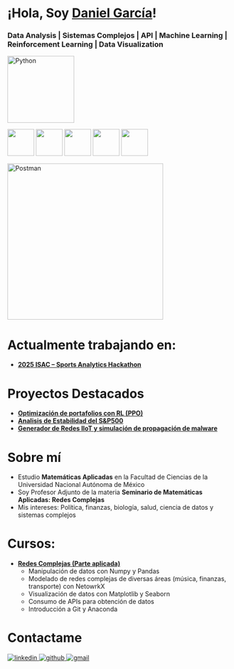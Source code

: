 # ¡Hola, Soy [Daniel García](https://www.linkedin.com/in/daniel-garcia-data-analyst/)!

### Data Analysis | Sistemas Complejos | API | Machine Learning | Reinforcement Learning | Data Visualization

<!-- Python-->
[<img src="https://cdn.iconscout.com/icon/free/png-256/python-3521655-2945099.png" alt="Python" width="150">](https://docs.python.org/3/library/index.html)
<!-- Librerías Python -->
<p>
  <img src="https://numpy.org/doc/stable/_static/numpylogo.svg" height="60"/>
  <img src="https://pandas.pydata.org/static/img/pandas_white.svg" height="60"/>
  <img src="https://matplotlib.org/stable/_static/logo_light.svg" height="60"/>
  <img src="https://networkx.org/_static/networkx_logo.svg" height="60"/>
  <img src="https://seaborn.pydata.org/_static/logo-wide-lightbg.svg" height="60"/>
</p>

<!-- POSTMAN-->
[<img src="https://upload.wikimedia.org/wikipedia/commons/c/c2/Postman_%28software%29.png?20211024200826" alt="Postman" width="350">](https://postman.com/)


# Actualmente trabajando en:
- ​[**2025 ISAC – Sports Analytics Hackathon**](https://luma.com/e3thtn3j?tk=Oblwtc)

# Proyectos Destacados
- [**Optimización de portafolios con RL (PPO)**](https://github.com/Daniel-A-GS/Optimizacion-de-Portafolios-Aprendizaje-por-Refuerzo)
- [**Analisis de Estabilidad del S&P500**](https://github.com/Daniel-A-GS/Analisis-de-Estabilidad-de-Mercados-Financieros)
- [**Generador de Redes IIoT y simulación de propagación de malware**](https://github.com/Daniel-A-GS/Generador-de-Redes-IIoT-y-Propagacion-de-Malware)

# Sobre mí
- Estudio **Matemáticas Aplicadas** en la Facultad de Ciencias de la Universidad Nacional Autónoma de México  
- Soy Profesor Adjunto de la materia **Seminario de Matemáticas Aplicadas: Redes Complejas**  
- Mis intereses: Política, finanzas, biología, salud, ciencia de datos y sistemas complejos

# Cursos:
- [**Redes Complejas (Parte aplicada)**](https://github.com/Daniel-A-GS/Redes-Complejas-26-1)
  - Manipulación de datos con Numpy y Pandas
  - Modelado de redes complejas de diversas áreas (música, finanzas, transporte) con NetowrkX 
  - Visualización de datos con Matplotlib y Seaborn
  - Consumo de APIs para obtención de datos
  - Introducción a Git y Anaconda


# Contactame

<a href="linkedin.com/in/daniel-garcia-data-analyst/" target="_blank">
<img src=https://img.shields.io/badge/linkedin-%2300acee.svg?color=0A66C2&style=for-the-badge&logo=linkedin&logoColor=white alt=linkedin style="margin-bottom: 5px;" />
</a>

<a href="https://github.com/Daniel-A-GS" target="_blank">
<img src=https://img.shields.io/badge/github-%2300acee.svg?color=181717&style=for-the-badge&logo=github&logoColor=white alt=github style="margin-bottom: 5px;" />

<a href="mailto:daniel.alfredo.gs@gmail.com" target="_blank">
<img src=https://img.shields.io/badge/gmail-%2300acee.svg?color=EA4335&style=for-the-badge&logo=gmail&logoColor=white alt=gmail style="margin-bottom: 5px;" />

